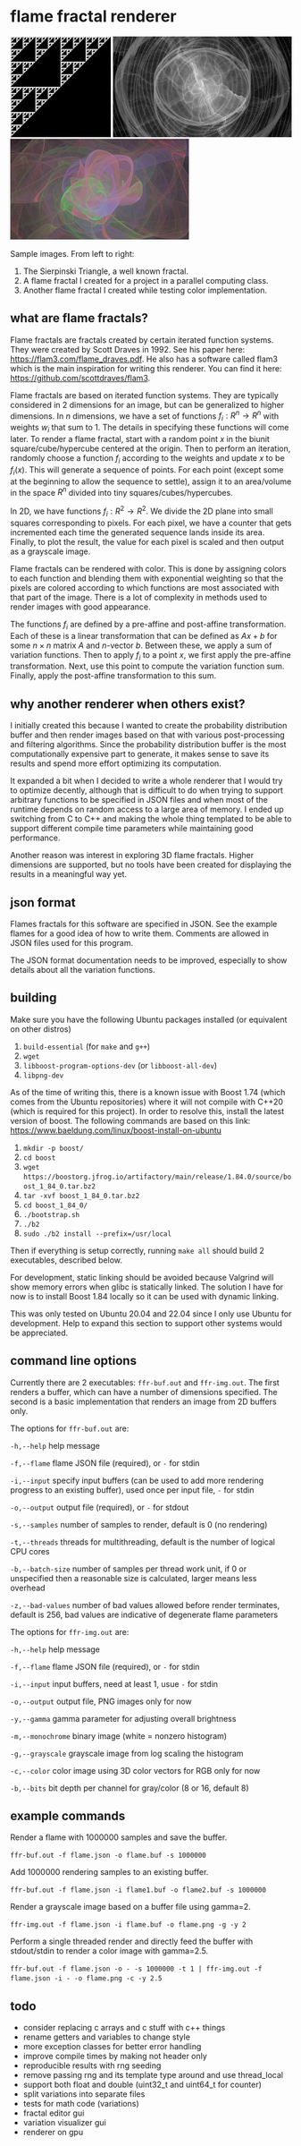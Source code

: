 # flame fractal renderer

<p float="left">
<img src="examples/sierpinski_triangle.png" alt="Image 1" height="180" />
<img src="examples/csci6360_project.png" alt="Image 2" height="180" />
<img src="examples/tkoz_test3.png" alt="Image 3" height="180" />
</p>

Sample images. From left to right:
1. The Sierpinski Triangle, a well known fractal.
2. A flame fractal I created for a project in a parallel computing class.
3. Another flame fractal I created while testing color implementation.

## what are flame fractals?

Flame fractals are fractals created by certain iterated function systems. They
were created by Scott Draves in 1992. See his paper here:
https://flam3.com/flame_draves.pdf. He also has a software called flam3 which is
the main inspiration for writing this renderer. You can find it here:
https://github.com/scottdraves/flam3.

Flame fractals are based on iterated function systems. They are typically
considered in 2 dimensions for an image, but can be generalized to higher
dimensions. In $n$ dimensions, we have a set of functions $f_i:R^n\to R^n$ with
weights $w_i$ that sum to 1. The details in specifying these functions will come
later. To render a flame fractal, start with a random point $x$ in the biunit
square/cube/hypercube centered at the origin. Then to perform an iteration,
randomly choose a function $f_i$ according to the weights and update $x$ to be
$f_i(x)$. This will generate a sequence of points. For each point (except some
at the beginning to allow the sequence to settle), assign it to an area/volume
in the space $R^n$ divided into tiny squares/cubes/hypercubes.

In 2D, we have functions $f_i:R^2\to R^2$. We divide the 2D plane into small
squares corresponding to pixels. For each pixel, we have a counter that gets
incremented each time the generated sequence lands inside its area. Finally, to
plot the result, the value for each pixel is scaled and then output as a
grayscale image.

Flame fractals can be rendered with color. This is done by assigning colors to
each function and blending them with exponential weighting so that the pixels
are colored according to which functions are most associated with that part of
the image. There is a lot of complexity in methods used to render images with
good appearance.

The functions $f_i$ are defined by a pre-affine and post-affine transformation.
Each of these is a linear transformation that can be defined as $Ax+b$ for some
$n\times n$ matrix $A$ and $n$-vector $b$. Between these, we apply a sum of
variation functions. Then to apply $f_i$ to a point $x$, we first apply the
pre-affine transformation. Next, use this point to compute the variation
function sum. Finally, apply the post-affine transformation to this sum.

## why another renderer when others exist?

I initially created this because I wanted to create the probability distribution
buffer and then render images based on that with various post-processing and
filtering algorithms. Since the probability distribution buffer is the most
computationally expensive part to generate, it makes sense to save its results
and spend more effort optimizing its computation.

It expanded a bit when I decided to write a whole renderer that I would try to
optimize decently, although that is difficult to do when trying to support
arbitrary functions to be specified in JSON files and when most of the runtime
depends on random access to a large area of memory. I ended up switching from C
to C++ and making the whole thing templated to be able to support different
compile time parameters while maintaining good performance.

Another reason was interest in exploring 3D flame fractals. Higher dimensions
are supported, but no tools have been created for displaying the results in a
meaningful way yet.

## json format

Flames fractals for this software are specified in JSON. See the example flames
for a good idea of how to write them. Comments are allowed in JSON files used
for this program.

The JSON format documentation needs to be improved, especially to show details
about all the variation functions.

## building

Make sure you have the following Ubuntu packages installed (or equivalent on
other distros)

1. `build-essential` (for `make` and `g++`)
2. `wget`
3. `libboost-program-options-dev` (or `libboost-all-dev`)
4. `libpng-dev`

As of the time of writing this, there is a known issue with Boost 1.74 (which
comes from the Ubuntu repositories) where it will not compile with C++20 (which
is required for this project). In order to resolve this, install the latest
version of boost. The following commands are based on this link:
https://www.baeldung.com/linux/boost-install-on-ubuntu

1. `mkdir -p boost/`
2. `cd boost`
3. `wget https://boostorg.jfrog.io/artifactory/main/release/1.84.0/source/boost_1_84_0.tar.bz2`
4. `tar -xvf boost_1_84_0.tar.bz2`
5. `cd boost_1_84_0/`
6. `./bootstrap.sh`
7. `./b2`
8. `sudo ./b2 install --prefix=/usr/local`

Then if everything is setup correctly, running `make all` should build 2
executables, described below.

For development, static linking should be avoided because Valgrind will show
memory errors when glibc is statically linked. The solution I have for now is
to install Boost 1.84 locally so it can be used with dynamic linking.

This was only tested on Ubuntu 20.04 and 22.04 since I only use Ubuntu for
development. Help to expand this section to support other systems would be
appreciated.

## command line options

Currently there are 2 executables: `ffr-buf.out` and `ffr-img.out`. The first
renders a buffer, which can have a number of dimensions specified. The second
is a basic implementation that renders an image from 2D buffers only.

The options for `ffr-buf.out` are:

`-h,--help` help message

`-f,--flame` flame JSON file (required), or `-` for stdin

`-i,--input` specify input buffers (can be used to add more rendering progress
to an existing buffer), used once per input file, `-` for stdin

`-o,--output` output file (required), or `-` for stdout

`-s,--samples` number of samples to render, default is 0 (no rendering)

`-t,--threads` threads for multithreading, default is the number of logical
CPU cores

`-b,--batch-size` number of samples per thread work unit, if 0 or unspecified
then a reasonable size is calculated, larger means less overhead

`-z,--bad-values` number of bad values allowed before render terminates,
default is 256, bad values are indicative of degenerate flame parameters

The options for `ffr-img.out` are:

`-h,--help` help message

`-f,--flame` flame JSON file (required), or `-` for stdin

`-i,--input` input buffers, need at least 1, usue `-` for stdin

`-o,--output` output file, PNG images only for now

`-y,--gamma` gamma parameter for adjusting overall brightness

`-m,--monochrome` binary image (white = nonzero histogram)

`-g,--grayscale` grayscale image from log scaling the histogram

`-c,--color` color image using 3D color vectors for RGB only for now

`-b,--bits` bit depth per channel for gray/color (8 or 16, default 8)

## example commands

Render a flame with 1000000 samples and save the buffer.

`ffr-buf.out -f flame.json -o flame.buf -s 1000000`

Add 1000000 rendering samples to an existing buffer.

`ffr-buf.out -f flame.json -i flame1.buf -o flame2.buf -s 1000000`

Render a grayscale image based on a buffer file using gamma=2.

`ffr-img.out -f flame.json -i flame.buf -o flame.png -g -y 2`

Perform a single threaded render and directly feed the buffer with stdout/stdin
to render a color image with gamma=2.5.

`ffr-buf.out -f flame.json -o - -s 1000000 -t 1 | ffr-img.out -f flame.json -i - -o flame.png -c -y 2.5`

## todo

- consider replacing c arrays and c stuff with c++ things
- rename getters and variables to change style
- more exception classes for better error handling
- improve compile times by making not header only
- reproducible results with rng seeding
- remove passing rng and its template type around and use thread_local
- support both float and double (uint32_t and uint64_t for counter)
- split variations into separate files
- tests for math code (variations)
- fractal editor gui
- variation visualizer gui
- renderer on gpu

